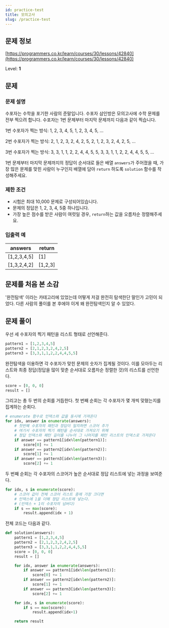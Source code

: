 ```yaml
---
id: practice-test
title: 모의고사
slug: /practice-test
---
```


## 문제 정보

[https://programmers.co.kr/learn/courses/30/lessons/42840](https://programmers.co.kr/learn/courses/30/lessons/42840)

Level: **1**

## 문제

### 문제 설명

수포자는 수학을 포기한 사람의 준말입니다. 수포자 삼인방은 모의고사에 수학 문제를 전부 찍으려 합니다. 수포자는 1번 문제부터 마지막 문제까지 다음과 같이 찍습니다.

1번 수포자가 찍는 방식: 1, 2, 3, 4, 5, 1, 2, 3, 4, 5, ...

2번 수포자가 찍는 방식: 2, 1, 2, 3, 2, 4, 2, 5, 2, 1, 2, 3, 2, 4, 2, 5, ...

3번 수포자가 찍는 방식: 3, 3, 1, 1, 2, 2, 4, 4, 5, 5, 3, 3, 1, 1, 2, 2, 4, 4, 5, 5, ...

1번 문제부터 마지막 문제까지의 정답이 순서대로 들은 배열 `answers`가 주어졌을 때, 가장 많은 문제를 맞힌 사람이 누구인지 배열에 담아 `return` 하도록 `solution` 함수를 작성해주세요.

### 제한 조건

- 시험은 최대 10,000 문제로 구성되어있습니다.
- 문제의 정답은 1, 2, 3, 4, 5중 하나입니다.
- 가장 높은 점수를 받은 사람이 여럿일 경우, `return`하는 값을 오름차순 정렬해주세요.

### 입출력 예

|answers|return|
|---|---|
|[1,2,3,4,5]|[1]|
|[1,3,2,4,2]|[1,2,3]|

## 문제를 처음 본 소감

'완전탐색' 이라는 카테고리에 있었는데 어떻게 저걸 완전히 탐색한단 말인가 고민이 되었다. 다른 사람의 풀이를 본 후에야 이게 왜 완전탐색인지 알 수 있었다.

## 문제 풀이

우선 세 수포자의 찍기 패턴을 리스트 형태로 선언해준다.

```python
pattern1 = [1,2,3,4,5]
pattern2 = [2,1,2,3,2,4,2,5]
pattern3 = [3,3,1,1,2,2,4,4,5,5]
```

완전탐색을 이용하면 각 수포자가 맞힌 문제의 숫자가 집계될 것이다. 이를 모아두는 리스트와 최종 정답(정답을 많이 맞춘 순서대로 오름차순 정렬한 것)의 리스트를 선언한다.

```python
score = [0, 0, 0]
result = []
```

그리고는 총 두 번의 순회를 거듭한다. 첫 번째 순회는 각 수포자가 몇 개씩 맞혔는지를 집계하는 순회다.

```python
# enumerate 함수로 인덱스와 값을 동시에 가져온다
for idx, answer in enumerate(answers):
    # 첫번째 수포자의 패턴과 정답이 일치하면 스코어 추가
    # 여기서 수포자의 찍기 패턴을 순서대로 가져오기 위해 
    # 정답 인덱스와 패턴 길이를 나누어 그 나머지를 패턴 리스트의 인덱스로 가져온다 
    if answer == pattern1[idx%len(pattern1)]:
        score[0] += 1
    if answer == pattern2[idx%len(pattern2)]:
        score[1] += 1
    if answer == pattern3[idx%len(pattern3)]:
        score[2] += 1
```

두 번째 순회는 각 수포자의 스코어가 높은 순서대로 정답 리스트에 넣는 과정을 보여준다.

```python
for idx, s in enumerate(score):
    # 스코어 값이 전체 스코어 리스트 중에 가장 크다면
    # 인덱스에 1을 더해 정답 리스트에 넣는다.
    # (인덱스 + 1이 수포자의 넘버다)
    if s == max(score):
        result.append(idx + 1)
```

전체 코드는 다음과 같다.

```python
def solution(answers):
    pattern1 = [1,2,3,4,5]
    pattern2 = [2,1,2,3,2,4,2,5]
    pattern3 = [3,3,1,1,2,2,4,4,5,5]
    score = [0, 0, 0]
    result = []

    for idx, answer in enumerate(answers):
        if answer == pattern1[idx%len(pattern1)]:
            score[0] += 1
        if answer == pattern2[idx%len(pattern2)]:
            score[1] += 1
        if answer == pattern3[idx%len(pattern3)]:
            score[2] += 1

    for idx, s in enumerate(score):
        if s == max(score):
            result.append(idx+1)

    return result
```